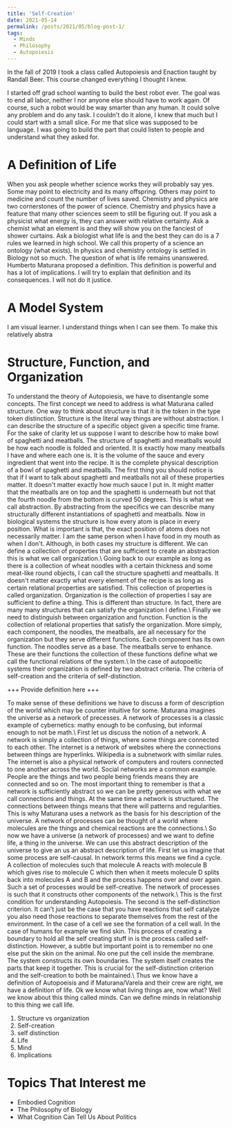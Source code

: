 ```yaml
---
title: 'Self-Creation'
date: 2021-05-14
permalink: /posts/2021/05/blog-post-1/
tags:
  - Minds
  - Philosophy
  - Autopoiesis
---
```


In the fall of 2019 I took a class called Autopoiesis and Enaction taught by Randall Beer. This course 
changed everything I thought I knew. 

I started off grad school wanting to build the best robot ever. 
The goal was to end all labor, neither I nor anyone else should have to work again. Of course,
such a robot would be way smarter than any human. It could solve any problem and do any task. 
I couldn't do it alone, I knew that much but I could start with a small slice. For me that slice
was supposed to be language. I was going to build the part that could listen to people and 
understand what they asked for. 


A Definition of Life
======
When you ask people whether science works they will probably say yes. Some may point to electricity and its
many offspring. Others may point to medicine and count the number of lives saved. Chemistry and physics are
two cornerstones of the power of science. Chemistry and physics have a feature that many other sciences seem
to still be figuring out. If you ask a physicist what energy is, they can answer with relative certainty. Ask
a chemist what an element is and they will show you on the fanciest of shower curtains. 
Ask a biologist what life is and the best they
can do is a 7 rules we learned in high school. We call this property of a science an ontology (what exists).
In physics and chemistry ontology is settled in Biology not so much. 
The question of what is life remains unanswered.
Humberto Maturana proposed a definition. This definition is powerful and has a lot of implications. I will try to
explain that definition and its consequences. I will not do it justice.

A Model System
================
I am visual learner. I understand things when I can see them. To make this relatively abstra

Structure, Function, and Organization
========================================
To understand the theory of Autopoiesis, we have to disentangle some concepts. 
The first concept we need to address is what Maturana called structure. One way
to think about structure is that it is the token in the type token distinction.
Structure is the literal way things are without abstraction. I can describe the 
structure of a specific object given a specific time frame. For the sake of clarity
let us suppose I want to describe how to make bowl of spaghetti and meatballs. The 
structure of spaghetti and meatballs would be how each noodle is folded and oriented.
It is exactly how many meatballs I have and where each one is. It is the volume of
the sauce and every ingredient that went into the recipe. It is the complete physical
description of a bowl of spaghetti and meatballs. The first thing you should notice is
that if I want to talk about spaghetti and meatballs not all of these properties matter.
It doesn't matter exactly how much sauce I put in. It might matter that the meatballs are
on top and the spaghetti is underneath but not that the fourth noodle from the 
bottom is curved 50 degrees. This is what we call abstraction. By abstracting from the
specifics we can describe many structurally different instantiations of spaghetti and 
meatballs. Now in biological systems the structure is how every atom is place in every
position. What is important is that, the exact position of atoms does not necessarily 
matter. I am the same person when I have food in my mouth as when I don't. Although,
in both cases my structure is different. We can define a collection of properties that
are sufficient to create an abstraction this is what we call organization.\\
Going back to our example as long as there is a collection of wheat noodles with a
certain thickness and some meat-like round objects, I can call the structure 
spaghetti and meatballs. It doesn't matter exactly what every element of the recipe
is as long as certain relational properties are satisfied. This collection of properties
is called organization. Organization is the collection of properties I say are sufficient
to define a thing. This is different than structure. In fact, there are many many structures
that can satisfy the organization I define.\\
Finally we need to distinguish between organization and function. Function is the collection
of relational properties that satisfy the organization. More simply, each component, the noodles,
the meatballs, are all necessary for the organization but they serve different functions. 
Each component has its own function. The noodles serve as a base. The meatballs serve to enhance.
These are their functions the collection of these functions define what we call the functional
relations of the system.\\
In the case of autopoeitic systems their organization is defined by two abstract criteria.
The criteria of self-creation and the criteria of self-distinction. 

+++
Provide definition here
+++

To make sense of these definitions we have to discuss a form of description of the world which 
may be counter intuitive for some. Maturana imagines the universe as a network of precesses. A
network of processes is a classic example of cybernetics: mathy enough to be confusing, but informal
enough to not be math.\\
First let us discuss the notion of a network. A network is simply a collection of things, where some things
are connected to each other. The internet is a network of websites where the connections between things are
hyperlinks. Wikipedia is a subnetwork with similar rules. The internet is also a physical network of computers
and routers connected to one another across the world. Social networks are a common example. People are the things
and two people being friends means they are connected and so on. The most important thing to remember is that 
a network is sufficiently abstract so we can be pretty generous with what we call connections and things. At
the same time a network is structured. The connections between things means that there will patterns and 
regularities. This is why Maturana uses a network as the basis for his description of the universe.
A network of processes can be thought of a world where molecules are the things and chemical reactions are
the connections.\\
So now we have a universe (a network of processes) and we want to define life, a thing in the universe. We
can use this abstract description of the universe to give an us an abstract description of life. First 
let us imagine that some process are self-causal. In network terms this means we find a cycle. A collection
of molecules such that molecule A reacts with molecule B which gives rise to molecule C which then when it 
meets molecule D splits back into molecules A and B and the process happens over and over again. Such a set
of processes would be self-creative. The network of processes is such that it constructs other components of
the network.\\
This is the first condition for understanding Autopoiesis. The second is the self-distinction
criterion. It can't just be the case that you have reactions that self catalyze you also need those reactions
to separate themselves from the rest of the environment. In the case of a cell we see the formation of a cell wall.
In the case of humans for example we find skin. This process of creating a boundary to hold all the self creating
stuff in is the process called self-distinction. However, a subtle but important point is to remember no one else
put the skin on the animal. No one put the cell inside the membrane. The system constructs its own boundaries. The
system itself creates the parts that keep it together. This is crucial for the self-distinction criterion and the
self-creation to both be maintained.\\
Thus we know have a definition of Autopoeisis and if Maturana/Varela and their crew are right, we have a definition of life.
Ok we know what living things are, now what?
Well we know about this thing called minds. Can we define minds in relationship to this thing we call life.


1) Structure vs organization
2) Self-creation
3) self distinction
4) Life
5) Mind
6) Implications

Topics That Interest me
======
- Embodied Cognition
- The Philosophy of Biology
- What Cognition Can Tell Us About Politics

